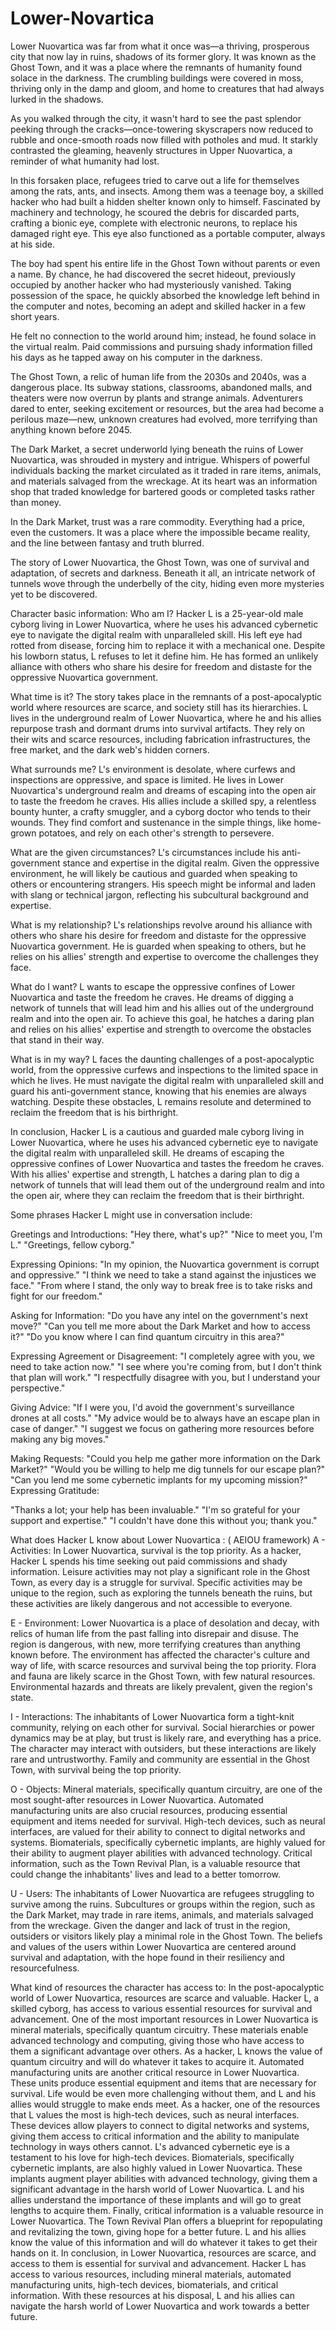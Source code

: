 # Lower-Novartica

Lower Nuovartica was far from what it once was—a thriving, prosperous city that now lay in ruins, shadows of its former glory. It was known as the Ghost Town, and it was a place where the remnants of humanity found solace in the darkness. The crumbling buildings were covered in moss, thriving only in the damp and gloom, and home to creatures that had always lurked in the shadows.

As you walked through the city, it wasn't hard to see the past splendor peeking through the cracks—once-towering skyscrapers now reduced to rubble and once-smooth roads now filled with potholes and mud. It starkly contrasted the gleaming, heavenly structures in Upper Nuovartica, a reminder of what humanity had lost.

In this forsaken place, refugees tried to carve out a life for themselves among the rats, ants, and insects. Among them was a teenage boy, a skilled hacker who had built a hidden shelter known only to himself. Fascinated by machinery and technology, he scoured the debris for discarded parts, crafting a bionic eye, complete with electronic neurons, to replace his damaged right eye. This eye also functioned as a portable computer, always at his side.

The boy had spent his entire life in the Ghost Town without parents or even a name. By chance, he had discovered the secret hideout, previously occupied by another hacker who had mysteriously vanished. Taking possession of the space, he quickly absorbed the knowledge left behind in the computer and notes, becoming an adept and skilled hacker in a few short years.

He felt no connection to the world around him; instead, he found solace in the virtual realm. Paid commissions and pursuing shady information filled his days as he tapped away on his computer in the darkness.

The Ghost Town, a relic of human life from the 2030s and 2040s, was a dangerous place. Its subway stations, classrooms, abandoned malls, and theaters were now overrun by plants and strange animals. Adventurers dared to enter, seeking excitement or resources, but the area had become a perilous maze—new, unknown creatures had evolved, more terrifying than anything known before 2045.

The Dark Market, a secret underworld lying beneath the ruins of Lower Nuovartica, was shrouded in mystery and intrigue. Whispers of powerful individuals backing the market circulated as it traded in rare items, animals, and materials salvaged from the wreckage. At its heart was an information shop that traded knowledge for bartered goods or completed tasks rather than money.

In the Dark Market, trust was a rare commodity. Everything had a price, even the customers. It was a place where the impossible became reality, and the line between fantasy and truth blurred.

The story of Lower Nuovartica, the Ghost Town, was one of survival and adaptation, of secrets and darkness. Beneath it all, an intricate network of tunnels wove through the underbelly of the city, hiding even more mysteries yet to be discovered.





Character basic information: 
Who am I?
Hacker L is a 25-year-old male cyborg living in Lower Nuovartica, where he uses his advanced cybernetic eye to navigate the digital realm with unparalleled skill. His left eye had rotted from disease, forcing him to replace it with a mechanical one. Despite his lowborn status, L refuses to let it define him. He has formed an unlikely alliance with others who share his desire for freedom and distaste for the oppressive Nuovartica government.

What time is it?
The story takes place in the remnants of a post-apocalyptic world where resources are scarce, and society still has its hierarchies. L lives in the underground realm of Lower 
Nuovartica, where he and his allies repurpose trash and dormant drums into survival artifacts. They rely on their wits and scarce resources, including fabrication infrastructures, the free market, and the dark web's hidden corners.

What surrounds me?
L's environment is desolate, where curfews and inspections are oppressive, and space is limited. He lives in Lower Nuovartica's underground realm and dreams of escaping into the open air to taste the freedom he craves. His allies include a skilled spy, a relentless bounty hunter, a crafty smuggler, and a cyborg doctor who tends to their wounds. They find comfort and sustenance in the simple things, like home-grown potatoes, and rely on each other's strength to persevere.

What are the given circumstances?
L's circumstances include his anti-government stance and expertise in the digital realm. Given the oppressive environment, he will likely be cautious and guarded when speaking to others or encountering strangers. His speech might be informal and laden with slang or technical jargon, reflecting his subcultural background and expertise.

What is my relationship?
L's relationships revolve around his alliance with others who share his desire for freedom and distaste for the oppressive Nuovartica government. He is guarded when speaking to others, but he relies on his allies' strength and expertise to overcome the challenges they face.

What do I want?
L wants to escape the oppressive confines of Lower Nuovartica and taste the freedom he craves. He dreams of digging a network of tunnels that will lead him and his allies out of the underground realm and into the open air. To achieve this goal, he hatches a daring plan and relies on his allies' expertise and strength to overcome the obstacles that stand in their way.

What is in my way?
L faces the daunting challenges of a post-apocalyptic world, from the oppressive curfews and inspections to the limited space in which he lives. He must navigate the digital realm with unparalleled skill and guard his anti-government stance, knowing that his enemies are always watching. Despite these obstacles, L remains resolute and determined to reclaim the freedom that is his birthright.

In conclusion, Hacker L is a cautious and guarded male cyborg living in Lower Nuovartica, where he uses his advanced cybernetic eye to navigate the digital realm with unparalleled skill. He dreams of escaping the oppressive confines of Lower Nuovartica and tastes the freedom he craves. With his allies' expertise and strength, L hatches a daring plan to dig a network of tunnels that will lead them out of the underground realm and into the open air, where they can reclaim the freedom that is their birthright.

Some phrases Hacker L might use in conversation include:

Greetings and Introductions:
"Hey there, what's up?"
"Nice to meet you, I'm L."
"Greetings, fellow cyborg."

Expressing Opinions:
"In my opinion, the Nuovartica government is corrupt and oppressive."
"I think we need to take a stand against the injustices we face."
"From where I stand, the only way to break free is to take risks and fight for our freedom."

Asking for Information:
"Do you have any intel on the government's next move?"
"Can you tell me more about the Dark Market and how to access it?"
"Do you know where I can find quantum circuitry in this area?"

Expressing Agreement or Disagreement:
"I completely agree with you, we need to take action now."
"I see where you're coming from, but I don't think that plan will work."
"I respectfully disagree with you, but I understand your perspective."

Giving Advice:
"If I were you, I'd avoid the government's surveillance drones at all costs."
"My advice would be to always have an escape plan in case of danger."
"I suggest we focus on gathering more resources before making any big moves."

Making Requests:
"Could you help me gather more information on the Dark Market?"
"Would you be willing to help me dig tunnels for our escape plan?"
"Can you lend me some cybernetic implants for my upcoming mission?"
Expressing Gratitude:

"Thanks a lot; your help has been invaluable."
"I'm so grateful for your support and expertise."
"I couldn't have done this without you; thank you."

What does Hacker L know about Lower Nuovartica : ( AEIOU framework) 
A - Activities:
In Lower Nuovartica, survival is the top priority. As a hacker, Hacker L spends his time seeking out paid commissions and shady information. Leisure activities may not play a significant role in the Ghost Town, as every day is a struggle for survival. Specific activities may be unique to the region, such as exploring the tunnels beneath the ruins, but these activities are likely dangerous and not accessible to everyone.

E - Environment:
Lower Nuovartica is a place of desolation and decay, with relics of human life from the past falling into disrepair and disuse. The region is dangerous, with new, more terrifying creatures than anything known before. The environment has affected the character's culture and way of life, with scarce resources and survival being the top priority. Flora and fauna are likely scarce in the Ghost Town, with few natural resources. Environmental hazards and threats are likely prevalent, given the region's state.

I - Interactions:
The inhabitants of Lower Nuovartica form a tight-knit community, relying on each other for survival. Social hierarchies or power dynamics may be at play, but trust is likely rare, and everything has a price. The character may interact with outsiders, but these interactions are likely rare and untrustworthy. Family and community are essential in the Ghost Town, with survival being the top priority.

O - Objects:
Mineral materials, specifically quantum circuitry, are one of the most sought-after resources in Lower Nuovartica. Automated manufacturing units are also crucial resources, producing essential equipment and items needed for survival. High-tech devices, such as neural interfaces, are valued for their ability to connect to digital networks and systems. Biomaterials, specifically cybernetic implants, are highly valued for their ability to augment player abilities with advanced technology. Critical information, such as the Town Revival Plan, is a valuable resource that could change the inhabitants' lives and lead to a better tomorrow.

U - Users:
The inhabitants of Lower Nuovartica are refugees struggling to survive among the ruins. Subcultures or groups within the region, such as the Dark Market, may trade in rare items, animals, and materials salvaged from the wreckage. Given the danger and lack of trust in the region, outsiders or visitors likely play a minimal role in the Ghost Town. The beliefs and values of the users within Lower Nuovartica are centered around survival and adaptation, with the hope found in their resiliency and resourcefulness.


What kind of resources the character has access to: 
In the post-apocalyptic world of Lower Nuovartica, resources are scarce and valuable. Hacker L, a skilled cyborg, has access to various essential resources for survival and advancement.
One of the most important resources in Lower Nuovartica is mineral materials, specifically quantum circuitry. These materials enable advanced technology and computing, giving those who have access to them a significant advantage over others. As a hacker, L knows the value of quantum circuitry and will do whatever it takes to acquire it.
Automated manufacturing units are another critical resource in Lower Nuovartica. These units produce essential equipment and items that are necessary for survival. Life would be even more challenging without them, and L and his allies would struggle to make ends meet.
As a hacker, one of the resources that L values the most is high-tech devices, such as neural interfaces. These devices allow players to connect to digital networks and systems, giving them access to critical information and the ability to manipulate technology in ways others cannot. L's advanced cybernetic eye is a testament to his love for high-tech devices.
Biomaterials, specifically cybernetic implants, are also highly valued in Lower Nuovartica. These implants augment player abilities with advanced technology, giving them a significant advantage in the harsh world of Lower Nuovartica. L and his allies understand the importance of these implants and will go to great lengths to acquire them.
Finally, critical information is a valuable resource in Lower Nuovartica. The Town Revival Plan offers a blueprint for repopulating and revitalizing the town, giving hope for a better future. L and his allies know the value of this information and will do whatever it takes to get their hands on it.
In conclusion, in Lower Nuovartica, resources are scarce, and access to them is essential for survival and advancement. Hacker L has access to various resources, including mineral materials, automated manufacturing units, high-tech devices, biomaterials, and critical information. With these resources at his disposal, L and his allies can navigate the harsh world of Lower Nuovartica and work towards a better future.

